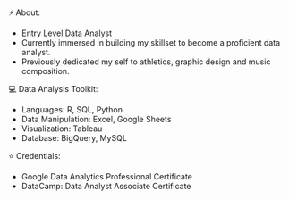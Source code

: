 ⚡ About:
- Entry Level Data Analyst
- Currently immersed in building my skillset to become a proficient data analyst.
- Previously dedicated my self to athletics, graphic design and music composition. 


💻 Data Analysis Toolkit:

- Languages: R, SQL, Python
- Data Manipulation: Excel, Google Sheets
- Visualization: Tableau
- Database: BigQuery, MySQL

:star: Credentials: 

- Google Data Analytics Professional Certificate
- DataCamp: Data Analyst Associate Certificate
